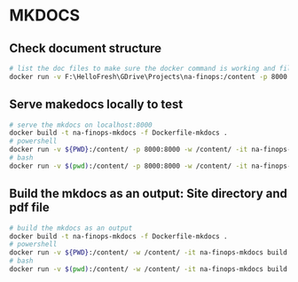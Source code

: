 # MKDOCS

## Check document structure

```bash
# list the doc files to make sure the docker command is working and files are structured correctly
docker run -v F:\HelloFresh\GDrive\Projects\na-finops:/content -p 8000:8000 -w /content --entrypoint ls -it spotify/techdocs
```

## Serve makedocs locally to test

```bash
# serve the mkdocs on localhost:8000
docker build -t na-finops-mkdocs -f Dockerfile-mkdocs .
# powershell
docker run -v ${PWD}:/content/ -p 8000:8000 -w /content/ -it na-finops-mkdocs serve -a 0.0.0.0:8000
# bash
docker run -v $(pwd):/content/ -p 8000:8000 -w /content/ -it na-finops-mkdocs serve -a 0.0.0.0:8000
```

## Build the mkdocs as an output: Site directory and pdf file

```bash
# build the mkdocs as an output
docker build -t na-finops-mkdocs -f Dockerfile-mkdocs .
# powershell
docker run -v ${PWD}:/content/ -w /content/ -it na-finops-mkdocs build
# bash
docker run -v $(pwd):/content/ -w /content/ -it na-finops-mkdocs build
```
